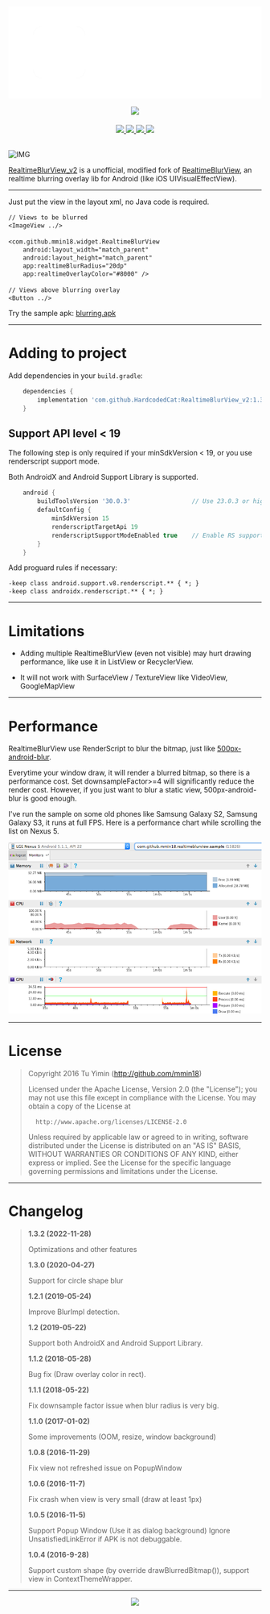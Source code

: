 <p align="center">
  <img src="/imgs/logo.png?raw=true">
</p>
<div align="center">
  <a href="https://github.com/HardcodedCat/RealtimeBlurView_v2/actions/workflows/sample_build.yml?query=branch%3Amaster">
    <img src="https://img.shields.io/github/workflow/status/HardcodedCat/RealtimeBlurView_v2/Sample%20build/master?label=Build&logo=gradle"/>
  </a>
</div>
<br />
<div align="center">
  <a href="https://developer.android.com/about/versions/android-4.0-highlights">
    <img src="https://img.shields.io/static/v1?label=Android&message=4.0.3%2B&color=brightgreen&style=flat&logo=android&logoColor=white"/>
  </a>
  <a href="https://github.com/HardcodedCat/RealtimeBlurView_v2/commits/master">
    <img src="https://img.shields.io/github/last-commit/HardcodedCat/RealtimeBlurView_v2/master?color=informational&label=Updated&logo=github"/>
  </a>
  <a href="https://github.com/HardcodedCat/RealtimeBlurView_v2/releases">
    <img src="https://badgen.net/github/tag/HardcodedCat/RealtimeBlurView_v2?color=orange&icon=terminal&label=Latest"/>
  </a>
  <a href="/LICENSE">
    <img src="https://img.shields.io/badge/License-Apache_v2-informational.svg?logo=apache"/>
  </a>
</div>
<br />

![IMG](imgs/1.gif)

[RealtimeBlurView_v2](https://github.com/HardcodedCat/RealtimeBlurView_v2) is a unofficial, modified fork of [RealtimeBlurView](https://github.com/mmin18/RealtimeBlurView), an realtime blurring overlay lib for Android (like iOS UIVisualEffectView).

***

Just put the view in the layout xml, no Java code is required.

	// Views to be blurred
	<ImageView ../>
	
	<com.github.mmin18.widget.RealtimeBlurView
		android:layout_width="match_parent"
		android:layout_height="match_parent"
		app:realtimeBlurRadius="20dp"
		app:realtimeOverlayColor="#8000" />
	
	// Views above blurring overlay
	<Button ../>

Try the sample apk: [blurring.apk](https://github.com/HardcodedCat/RealtimeBlurView_v2/suites/9478708287/artifacts/449119298)

***

# Adding to project

Add dependencies in your `build.gradle`:

```groovy
	dependencies {
	    implementation 'com.github.HardcodedCat:RealtimeBlurView_v2:1.3.2'
	}
```

## Support API level < 19

The following step is only required if your minSdkVersion < 19, or you use renderscript support mode.

Both AndroidX and Android Support Library is supported.

```groovy
	android {
		buildToolsVersion '30.0.3'                 // Use 23.0.3 or higher
		defaultConfig {
			minSdkVersion 15
			renderscriptTargetApi 19
			renderscriptSupportModeEnabled true    // Enable RS support
		}
	}
```

Add proguard rules if necessary:

```
-keep class android.support.v8.renderscript.** { *; }
-keep class androidx.renderscript.** { *; }
```

***

# Limitations

- Adding multiple RealtimeBlurView (even not visible) may hurt drawing performance, like use it in ListView or RecyclerView.

- It will not work with SurfaceView / TextureView like VideoView, GoogleMapView

***

# Performance

RealtimeBlurView use RenderScript to blur the bitmap, just like [500px-android-blur](https://github.com/500px/500px-android-blur).

Everytime your window draw, it will render a blurred bitmap, so there is a performance cost. Set downsampleFactor>=4 will significantly reduce the render cost. However, if you just want to blur a static view, 500px-android-blur is good enough.

I've run the sample on some old phones like Samsung Galaxy S2, Samsung Galaxy S3, it runs at full FPS. Here is a performance chart while scrolling the list on Nexus 5.

![Nexus5](imgs/2.png)

***

# License

>   Copyright 2016 Tu Yimin (http://github.com/mmin18)
>
>   Licensed under the Apache License, Version 2.0 (the "License");
>   you may not use this file except in compliance with the License.
>   You may obtain a copy of the License at
>
>       http://www.apache.org/licenses/LICENSE-2.0
>
>   Unless required by applicable law or agreed to in writing, software
>   distributed under the License is distributed on an "AS IS" BASIS,
>   WITHOUT WARRANTIES OR CONDITIONS OF ANY KIND, either express or implied.
>   See the License for the specific language governing permissions and
>   limitations under the License.

***

# Changelog
>
> **1.3.2 (2022-11-28)**
>
> Optimizations and other features
>
> **1.3.0 (2020-04-27)**
>
> Support for circle shape blur
>
> **1.2.1 (2019-05-24)**
>
> Improve BlurImpl detection.
>
> **1.2 (2019-05-22)**
>
> Support both AndroidX and Android Support Library.
>
> **1.1.2 (2018-05-28)**
>
> Bug fix (Draw overlay color in rect).
>
> **1.1.1 (2018-05-22)**
>
> Fix downsample factor issue when blur radius is very big.
>
> **1.1.0 (2017-01-02)**
> 
> Some improvements (OOM, resize, window background)
>
> **1.0.8 (2016-11-29)**
> 
> Fix view not refreshed issue on PopupWindow
> 
> **1.0.6 (2016-11-7)**
> 
> Fix crash when view is very small (draw at least 1px)
>
> **1.0.5 (2016-11-5)**
>
> Support Popup Window (Use it as dialog background)
> Ignore UnsatisfiedLinkError if APK is not debuggable.
> 
> **1.0.4 (2016-9-28)**
>
> Support custom shape (by override drawBlurredBitmap()), support view in ContextThemeWrapper.

***

<div align="center">
  <a href="https://api.github.com/repos/HardcodedCat/RealtimeBlurView_v2/forks">
    <img src="https://img.shields.io/github/forks/HardcodedCat/RealtimeBlurView_v2?style=social"/>
  </a>
</div>
